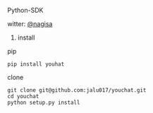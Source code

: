 Python-SDK

witter: [@nagisa](http://twitter.com/nagisa_mitsuki_)




1. install

pip
	
	pip install youhat

clone

	git clone git@github.com:jalu017/youchat.git
	cd youchat
	python setup.py install
